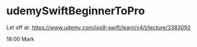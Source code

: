 # udemySwiftBeginnerToPro

Let off at:
https://www.udemy.com/ios9-swift/learn/v4/t/lecture/3383092

18:00 Mark
